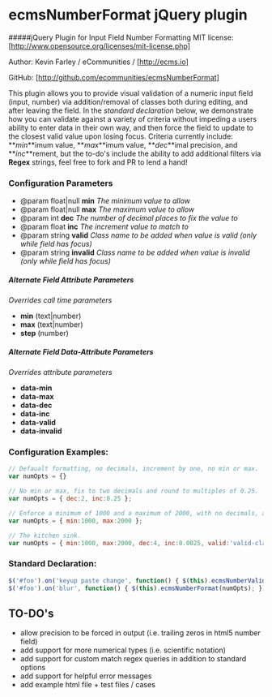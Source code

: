 # ecmsNumberFormat jQuery plugin
#####jQuery Plugin for Input Field Number Formatting
MIT license: [http://www.opensource.org/licenses/mit-license.php]

Author: Kevin Farley / eCommunities / [http://ecms.io]

GitHub: [http://github.com/ecommunities/ecmsNumberFormat]

This plugin allows you to provide visual validation of a numeric input field (input, number) via addition/removal of classes both during editing, and after leaving the field.  In the *standard declaration* below, we 
demonstrate how you can validate against a variety of criteria without impeding a users ability to enter data in their own way, and then force the field to update to the closest valid value upon losing focus.  Criteria 
currently include: **_min_**imum value, **_max_**imum value, **_dec_**imal precision, and **_inc_**rement, but the to-do's include the ability to add additional filters via **Regex** strings, feel free to fork and PR 
to lend a hand!

### Configuration Parameters
- @param float|null **min** *The minimum value to allow*
- @param float|null **max** *The maximum value to allow*
- @param int **dec** *The number of decimal places to fix the value to*
- @param float **inc** *The increment value to match to*
- @param string **valid** *Class name to be added when value is valid (only while field has focus)*
- @param string **invalid** *Class name to be added when value is invalid (only while field has focus)*

##### Alternate Field Attribute Parameters 
*Overrides call time parameters*
- **min** (text|number)
- **max** (text|number)
- **step** (number)

##### Alternate Field Data-Attribute Parameters 
*Overrides attribute parameters*
- **data-min**
- **data-max**
- **data-dec**
- **data-inc**
- **data-valid**
- **data-invalid**

### Configuration Examples:
```javascript
// Defaualt formatting, no decimals, increment by one, no min or max.
var numOpts = {}					

// No min or max, fix to two decimals and round to multiples of 0.25.	
var numOpts = { dec:2, inc:0.25 };

// Enforce a minimum of 1000 and a maximum of 2000, with no decimals, and increment by one.
var numOpts = { min:1000, max:2000 };

// The kitchen sink.
var numOpts = { min:1000, max:2000, dec:4, inc:0.0025, valid:'valid-class', invalid:'invalid-class' };
```

### Standard Declaration:
```javascript
$('#foo').on('keyup paste change', function() { $(this).ecmsNumberValidate(numOpts); });
$('#foo').on('blur', function() { $(this).ecmsNumberFormat(numOpts); }).blur();
```

## TO-DO's
- allow precision to be forced in output (i.e. trailing zeros in html5 number field)
- add support for more numerical types (i.e. scientific notation)
- add support for custom match regex queries in addition to standard options
- add support for helpful error messages
- add example html file + test files / cases
